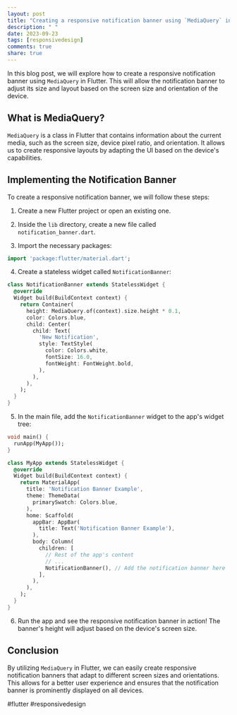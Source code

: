 ```yaml
---
layout: post
title: "Creating a responsive notification banner using `MediaQuery` in Flutter"
description: " "
date: 2023-09-23
tags: [responsivedesign]
comments: true
share: true
---
```


In this blog post, we will explore how to create a responsive notification banner using `MediaQuery` in Flutter. This will allow the notification banner to adjust its size and layout based on the screen size and orientation of the device.

## What is MediaQuery?

`MediaQuery` is a class in Flutter that contains information about the current media, such as the screen size, device pixel ratio, and orientation. It allows us to create responsive layouts by adapting the UI based on the device's capabilities.

## Implementing the Notification Banner

To create a responsive notification banner, we will follow these steps:

1. Create a new Flutter project or open an existing one.

2. Inside the `lib` directory, create a new file called `notification_banner.dart`.

3. Import the necessary packages:
```dart
import 'package:flutter/material.dart';
```

4. Create a stateless widget called `NotificationBanner`:
```dart
class NotificationBanner extends StatelessWidget {
  @override
  Widget build(BuildContext context) {
    return Container(
      height: MediaQuery.of(context).size.height * 0.1,
      color: Colors.blue,
      child: Center(
        child: Text(
          'New Notification',
          style: TextStyle(
            color: Colors.white,
            fontSize: 16.0,
            fontWeight: FontWeight.bold,
          ),
        ),
      ),
    );
  }
}
```

5. In the main file, add the `NotificationBanner` widget to the app's widget tree:
```dart
void main() {
  runApp(MyApp());
}

class MyApp extends StatelessWidget {
  @override
  Widget build(BuildContext context) {
    return MaterialApp(
      title: 'Notification Banner Example',
      theme: ThemeData(
        primarySwatch: Colors.blue,
      ),
      home: Scaffold(
        appBar: AppBar(
          title: Text('Notification Banner Example'),
        ),
        body: Column(
          children: [
            // Rest of the app's content
            // ...
            NotificationBanner(), // Add the notification banner here
          ],
        ),
      ),
    );
  }
}
```

6. Run the app and see the responsive notification banner in action! The banner's height will adjust based on the device's screen size.

## Conclusion

By utilizing `MediaQuery` in Flutter, we can easily create responsive notification banners that adapt to different screen sizes and orientations. This allows for a better user experience and ensures that the notification banner is prominently displayed on all devices.

#flutter #responsivedesign